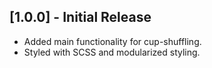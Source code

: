 ## [1.0.0] - Initial Release
- Added main functionality for cup-shuffling.
- Styled with SCSS and modularized styling.
